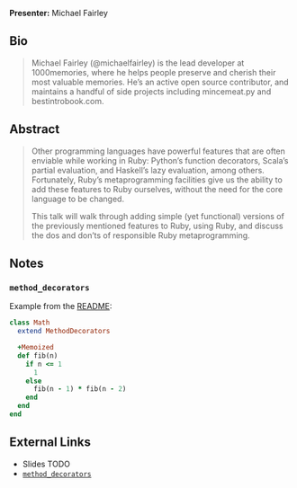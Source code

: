 **Presenter:** Michael Fairley

## Bio

> Michael Fairley (@michaelfairley) is the lead developer at 1000memories, where he helps people preserve and cherish their most valuable memories. He’s an active open source contributor, and maintains a handful of side projects including mincemeat.py and bestintrobook.com.

## Abstract

> Other programming languages have powerful features that are often enviable while working in Ruby: Python’s function decorators, Scala’s partial evaluation, and Haskell’s lazy evaluation, among others. Fortunately, Ruby’s metaprogramming facilities give us the ability to add these features to Ruby ourselves, without the need for the core language to be changed.
>
> This talk will walk through adding simple (yet functional) versions of the previously mentioned features to Ruby, using Ruby, and discuss the dos and don’ts of responsible Ruby metaprogramming.

## Notes

### `method_decorators`

Example from the [README](https://github.com/michaelfairley/method_decorators):

```ruby
class Math
  extend MethodDecorators

  +Memoized
  def fib(n)
    if n <= 1
      1
    else
      fib(n - 1) * fib(n - 2)
    end
  end
end
```

## External Links

* Slides TODO
* [`method_decorators`](https://github.com/michaelfairley/method_decorators)